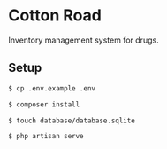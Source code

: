 # Cotton Road
Inventory management system for drugs.

## Setup

```bash
$ cp .env.example .env
```

```bash
$ composer install
```

```bash
$ touch database/database.sqlite
```

```bash
$ php artisan serve
```